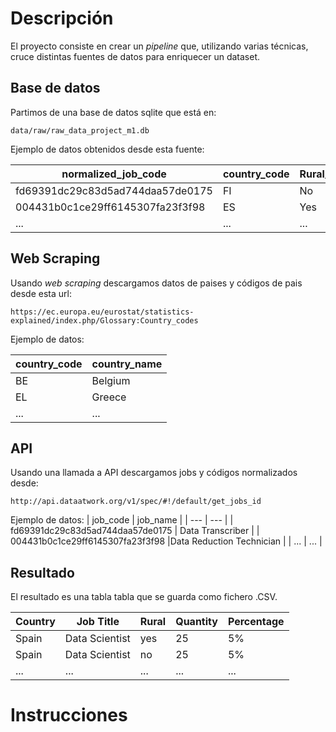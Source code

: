 # Descripción
El proyecto consiste en crear un *pipeline* que, utilizando varias técnicas, cruce distintas fuentes de datos para enriquecer un dataset.

## Base de datos
Partimos de una base de datos sqlite que está en:

`data/raw/raw_data_project_m1.db`

Ejemplo de datos obtenidos desde esta fuente:

| normalized_job_code | country_code | Rural_Area | Quantity | Percentage |
| --- | --- | --- | --- | --- |
| fd69391dc29c83d5ad744daa57de0175 | FI | No | 1 | 0.02 |
| 004431b0c1ce29ff6145307fa23f3f98 | ES | Yes | 4 | 0.07 |
| ... | ... | ... | ... | ... |

## Web Scraping
Usando *web scraping* descargamos datos de paises y códigos de pais desde esta url:

`https://ec.europa.eu/eurostat/statistics-explained/index.php/Glossary:Country_codes`

Ejemplo de datos:

| country_code | country_name |
| --- | --- |
| BE  | Belgium |
| EL | Greece |
| ... | ... |

## API
Usando una llamada a API descargamos jobs y códigos normalizados desde:

`http://api.dataatwork.org/v1/spec/#!/default/get_jobs_id`

Ejemplo de datos:
| job_code | job_name |
| --- | --- |
| fd69391dc29c83d5ad744daa57de0175 | Data Transcriber |
| 004431b0c1ce29ff6145307fa23f3f98 |Data Reduction Technician |
| ... | ... |

## Resultado
El resultado es una tabla tabla que se guarda como fichero .CSV.

| Country | Job Title | Rural | Quantity | Percentage |
| --- | --- | --- | --- | --- |
| Spain | Data Scientist | yes | 25 | 5% |
| Spain | Data Scientist | no | 25 | 5% |
| ... | ... | ... | ... | ... |


# Instrucciones

